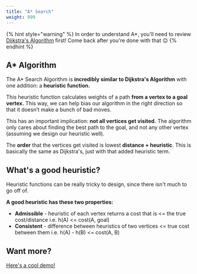 ```yaml
---
title: "A* Search"
weight: 999
---
```


{% hint style="warning" %}
In order to understand A\*, you'll need to review [Dijkstra's Algorithm](dijkstras-algorithm.md) first! Come back after you're done with that 😉
{% endhint %}

## A\* Algorithm

The A\* Search Algorithm is **incredibly similar to Dijkstra's Algorithm** with one addition: a **heuristic function.**

This heuristic function calculates weights of a path **from a vertex to a goal vertex.** This way, we can help bias our algorithm in the right direction so that it doesn’t make a bunch of bad moves.

This has an important implication: **not all vertices get visited.** The algorithm only cares about finding the best path to the goal, and not any other vertex (assuming we design our heuristic well).

The **order** that the vertices get visited is lowest **distance + heuristic**. This is basically the same as Dijkstra's, just with that added heuristic term.

## What's a good heuristic?

Heuristic functions can be really tricky to design, since there isn't much to go off of.

**A good heuristic has these two properties:**

* **Admissible** - heuristic of each vertex returns a cost that is <= the true cost/distance i.e. h(A) <= cost(A, goal)
* **Consistent** - difference between heuristics of two vertices <= true cost between them i.e. h(A) - h(B) <= cost(A, B)

## **Want more?**

[Here's a cool demo!](https://docs.google.com/presentation/d/177bRUTdCa60fjExdr9eO04NHm0MRfPtCzvEup1iMccM/edit#slide=id.g369665031c\_0\_350)

